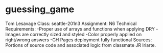 # guessing_game


Tom Lesavage
Class: seattle-201n3
Assignment: N6
Technical Requirements:
  -Proper use of arrays and functions when applying DRY
  -Images are correctly sized and styled
  -Color properly applied on right/wrong answers
  -GH Pages deployment fully functional
Sources: Portions of source code and associated logic from classmate JR Iriarte.
